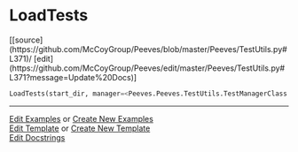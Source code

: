 # <a id="Peeves.TestUtils.LoadTests">LoadTests</a>
<div class="docs-source-link" markdown="1">
[[source](https://github.com/McCoyGroup/Peeves/blob/master/Peeves/TestUtils.py#L371)/
[edit](https://github.com/McCoyGroup/Peeves/edit/master/Peeves/TestUtils.py#L371?message=Update%20Docs)]
</div>

```python
LoadTests(start_dir, manager=<Peeves.Peeves.TestUtils.TestManagerClass instance>): 
```












---

[Edit Examples](https://github.com/McCoyGroup/Peeves/edit/gh-pages/ci/examples/Peeves/TestUtils/LoadTests.md) or 
[Create New Examples](https://github.com/McCoyGroup/Peeves/new/gh-pages/?filename=ci/examples/Peeves/TestUtils/LoadTests.md) <br/>
[Edit Template](https://github.com/McCoyGroup/Peeves/edit/gh-pages/ci/docs/Peeves/TestUtils/LoadTests.md) or 
[Create New Template](https://github.com/McCoyGroup/Peeves/new/gh-pages/?filename=ci/docs/templates/Peeves/TestUtils/LoadTests.md) <br/>
[Edit Docstrings](https://github.com/McCoyGroup/Peeves/edit/master/Peeves/TestUtils.py#L371?message=Update%20Docs)